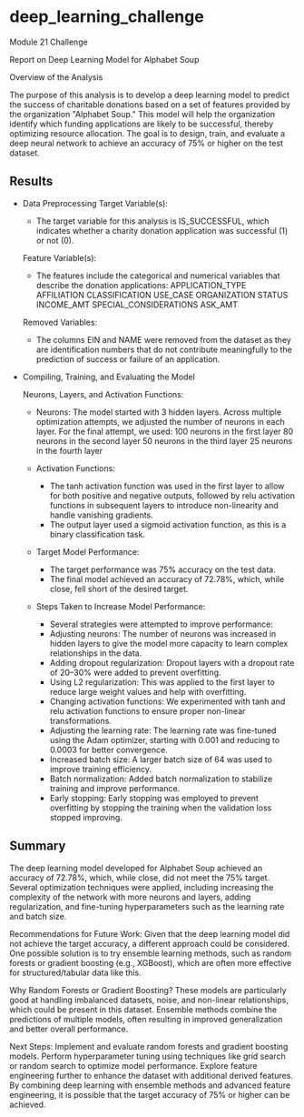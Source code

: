# deep_learning_challenge
Module 21 Challenge

Report on Deep Learning Model for Alphabet Soup

Overview of the Analysis

The purpose of this analysis is to develop a deep learning model to predict the success of charitable donations based on a set of features provided by the organization "Alphabet Soup." This model will help the organization identify which funding applications are likely to be successful, thereby optimizing resource allocation. The goal is to design, train, and evaluate a deep neural network to achieve an accuracy of 75% or higher on the test dataset.

## Results

* Data Preprocessing
    Target Variable(s):
    * The target variable for this analysis is IS_SUCCESSFUL, which indicates whether a charity donation application was successful (1) or not (0).

    Feature Variable(s):
    * The features include the categorical and numerical variables that describe the donation applications:
        APPLICATION_TYPE
        AFFILIATION
        CLASSIFICATION
        USE_CASE
        ORGANIZATION
        STATUS
        INCOME_AMT
        SPECIAL_CONSIDERATIONS
        ASK_AMT

    Removed Variables:
    * The columns EIN and NAME were removed from the dataset as they are identification numbers that do not contribute meaningfully to the prediction of success or failure of an application.


* Compiling, Training, and Evaluating the Model

    Neurons, Layers, and Activation Functions:
    * Neurons:
        The model started with 3 hidden layers. Across multiple optimization attempts, we adjusted the number of neurons in each layer. For the final attempt, we used:
            100 neurons in the first layer
            80 neurons in the second layer
            50 neurons in the third layer
            25 neurons in the fourth layer
    * Activation Functions:
        * The tanh activation function was used in the first layer to allow for both positive and negative outputs, followed by relu activation functions in subsequent layers to introduce non-linearity and handle vanishing gradients.
        * The output layer used a sigmoid activation function, as this is a binary classification task.

    * Target Model Performance:
        * The target performance was 75% accuracy on the test data.
        * The final model achieved an accuracy of 72.78%, which, while close, fell short of the desired target.

    * Steps Taken to Increase Model Performance:
        * Several strategies were attempted to improve performance:
        * Adjusting neurons: The number of neurons was increased in hidden layers to give the model more capacity to learn complex relationships in the data.
        * Adding dropout regularization: Dropout layers with a dropout rate of 20–30% were added to prevent overfitting.
        * Using L2 regularization: This was applied to the first layer to reduce large weight values and help with overfitting.
        * Changing activation functions: We experimented with tanh and relu activation functions to ensure proper non-linear transformations.
        * Adjusting the learning rate: The learning rate was fine-tuned using the Adam optimizer, starting with 0.001 and reducing to 0.0003 for better convergence.
        * Increased batch size: A larger batch size of 64 was used to improve training efficiency.
        * Batch normalization: Added batch normalization to stabilize training and improve performance.
        * Early stopping: Early stopping was employed to prevent overfitting by stopping the training when the validation loss stopped improving.


## Summary

The deep learning model developed for Alphabet Soup achieved an accuracy of 72.78%, which, while close, did not meet the 75% target. Several optimization techniques were applied, including increasing the complexity of the network with more neurons and layers, adding regularization, and fine-tuning hyperparameters such as the learning rate and batch size.

Recommendations for Future Work:
Given that the deep learning model did not achieve the target accuracy, a different approach could be considered. One possible solution is to try ensemble learning methods, such as random forests or gradient boosting (e.g., XGBoost), which are often more effective for structured/tabular data like this.

Why Random Forests or Gradient Boosting?
These models are particularly good at handling imbalanced datasets, noise, and non-linear relationships, which could be present in this dataset.
Ensemble methods combine the predictions of multiple models, often resulting in improved generalization and better overall performance.

Next Steps:
Implement and evaluate random forests and gradient boosting models.
Perform hyperparameter tuning using techniques like grid search or random search to optimize model performance.
Explore feature engineering further to enhance the dataset with additional derived features.
By combining deep learning with ensemble methods and advanced feature engineering, it is possible that the target accuracy of 75% or higher can be achieved.